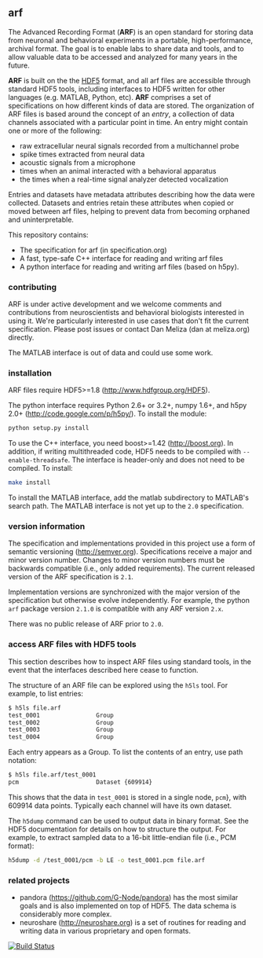 ## arf

The Advanced Recording Format (**ARF**) is an open standard for storing data from
neuronal and behavioral experiments in a portable, high-performance, archival
format. The goal is to enable labs to share data and tools, and to allow
valuable data to be accessed and analyzed for many years in the future.

**ARF** is built on the the [HDF5](http://www.hdfgroup.org/HDF5/) format, and
all arf files are accessible through standard HDF5 tools, including interfaces
to HDF5 written for other languages (e.g. MATLAB, Python, etc). **ARF**
comprises a set of specifications on how different kinds of data are stored. The
organization of ARF files is based around the concept of an *entry*, a
collection of data channels associated with a particular point in time. An entry
might contain one or more of the following:

-   raw extracellular neural signals recorded from a multichannel probe
-   spike times extracted from neural data
-   acoustic signals from a microphone
-   times when an animal interacted with a behavioral apparatus
-   the times when a real-time signal analyzer detected vocalization

Entries and datasets have metadata attributes describing how the data were
collected. Datasets and entries retain these attributes when copied or moved
between arf files, helping to prevent data from becoming orphaned and
uninterpretable.

This repository contains:

-   The specification for arf (in specification.org)
-   A fast, type-safe C++ interface for reading and writing arf files
-   A python interface for reading and writing arf files (based on h5py).

### contributing

ARF is under active development and we welcome comments and contributions from
neuroscientists and behavioral biologists interested in using it. We're
particularly interested in use cases that don't fit the current specification.
Please post issues or contact Dan Meliza (dan at meliza.org) directly.

The MATLAB interface is out of data and could use some work.

### installation

ARF files require HDF5>=1.8 (<http://www.hdfgroup.org/HDF5>).

The python interface requires Python 2.6+ or 3.2+, numpy 1.6+, and h5py 2.0+
(<http://code.google.com/p/h5py/>). To install the module:

```bash
python setup.py install
```

To use the C++ interface, you need boost>=1.42 (<http://boost.org>). In addition,
if writing multithreaded code, HDF5 needs to be compiled with
`--enable-threadsafe`. The interface is header-only and does not need to be
compiled. To install:

```bash
make install
```

To install the MATLAB interface, add the matlab subdirectory to MATLAB's search
path. The MATLAB interface is not yet up to the `2.0` specification.

### version information

The specification and implementations provided in this project use a form of
semantic versioning (<http://semver.org>). Specifications receive a major and
minor version number. Changes to minor version numbers must be backwards
compatible (i.e., only added requirements). The current released version of the
ARF specification is `2.1`.

Implementation versions are synchronized with the major version of the
specification but otherwise evolve independently. For example, the python `arf`
package version `2.1.0` is compatible with any ARF version `2.x`.

There was no public release of ARF prior to `2.0`.

### access ARF files with HDF5 tools

This section describes how to inspect ARF files using standard tools, in the
event that the interfaces described here cease to function.

The structure of an ARF file can be explored using the `h5ls` tool. For example,
to list entries:

```bash
$ h5ls file.arf
test_0001                Group
test_0002                Group
test_0003                Group
test_0004                Group
```

Each entry appears as a Group. To list the contents of an entry, use path
notation:

```bash
$ h5ls file.arf/test_0001
pcm                      Dataset {609914}
```

This shows that the data in `test_0001` is stored in a single node, `pcm`}, with
609914 data points. Typically each channel will have its own dataset.

The `h5dump` command can be used to output data in binary format. See the HDF5
documentation for details on how to structure the output. For example, to
extract sampled data to a 16-bit little-endian file (i.e., PCM format):

```bash
h5dump -d /test_0001/pcm -b LE -o test_0001.pcm file.arf
```

### related projects

-   pandora (<https://github.com/G-Node/pandora>) has the most similar goals and
    is also implemented on top of HDF5. The data schema is considerably more complex.
-   neuroshare (<http://neuroshare.org>) is a set of routines for reading and
    writing data in various proprietary and open formats.

[![Build Status](https://travis-ci.org/melizalab/arf.png?branch=master)](https://travis-ci.org/melizalab/arf)
